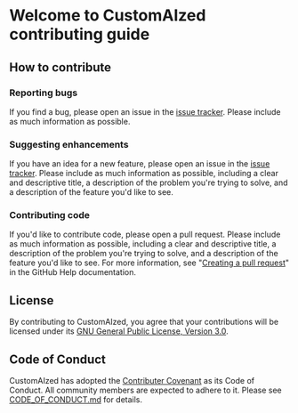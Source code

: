 # Welcome to CustomAIzed contributing guide

## How to contribute

### Reporting bugs

If you find a bug, please open an issue in the [issue tracker](https://github.com/pguijas/customaized/issues/new). 
Please include as much information as possible.

### Suggesting enhancements

If you have an idea for a new feature, please open an issue in the [issue tracker](https://github.com/pguijas/customaized/issues/new). Please include as much information
as possible, including a clear and descriptive title, a description of the problem you're trying to solve, and a description of the feature you'd like to see.

### Contributing code

If you'd like to contribute code, please open a pull request. 
Please include as much information as possible, including a clear and descriptive title, a description of the problem you're trying to solve, and a description of the 
feature you'd like to see.
For more information, see "[Creating a pull request](https://docs.github.com/en/github/collaborating-with-issues-and-pull-requests/creating-a-pull-request)" in the GitHub Help documentation.

## License

By contributing to CustomAIzed, you agree that your contributions will be licensed under its [GNU General Public License, Version 3.0](https://www.gnu.org/licenses/gpl-3.0.en.html).

## Code of Conduct

CustomAIzed has adopted the [Contributer Covenant](https://www.contributor-covenant.org/) as its Code of Conduct. All community members are expected to adhere to it. Please see [CODE_OF_CONDUCT.md](CODE_OF_CONDUCT.md) for details.
